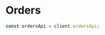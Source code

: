<!-- Optimized: 2025-10-06 -->
<!-- RPM: 1.6.2.1.1.6.2.1_orders_20251006 -->
<!-- Session: E2E RPM DNA Application -->
<!-- AOM: RND (Reggie & Dro) -->
<!-- COI: TECHNOLOGY -->
<!-- RPM: HIGH -->
<!-- ACTION: BUILD -->

# Orders

```ts
const ordersApi = client.ordersApi;
```
